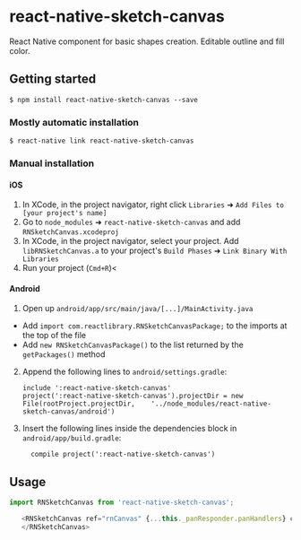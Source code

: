 
# react-native-sketch-canvas

React Native component for basic shapes creation.
Editable outline and fill color.


## Getting started

`$ npm install react-native-sketch-canvas --save`

### Mostly automatic installation

`$ react-native link react-native-sketch-canvas`

### Manual installation


#### iOS

1. In XCode, in the project navigator, right click `Libraries` ➜ `Add Files to [your project's name]`
2. Go to `node_modules` ➜ `react-native-sketch-canvas` and add `RNSketchCanvas.xcodeproj`
3. In XCode, in the project navigator, select your project. Add `libRNSketchCanvas.a` to your project's `Build Phases` ➜ `Link Binary With Libraries`
4. Run your project (`Cmd+R`)<

#### Android

1. Open up `android/app/src/main/java/[...]/MainActivity.java`
  - Add `import com.reactlibrary.RNSketchCanvasPackage;` to the imports at the top of the file
  - Add `new RNSketchCanvasPackage()` to the list returned by the `getPackages()` method
2. Append the following lines to `android/settings.gradle`:
  	```
  	include ':react-native-sketch-canvas'
  	project(':react-native-sketch-canvas').projectDir = new File(rootProject.projectDir, 	'../node_modules/react-native-sketch-canvas/android')
  	```
3. Insert the following lines inside the dependencies block in `android/app/build.gradle`:
  	```
      compile project(':react-native-sketch-canvas')
  	```

## Usage
```javascript
import RNSketchCanvas from 'react-native-sketch-canvas';

   <RNSketchCanvas ref="rnCanvas" {...this._panResponder.panHandlers} canvasStyle={{fillColor:'white',outlineColor:'red'}}>
   </RNSketchCanvas>
```

  
